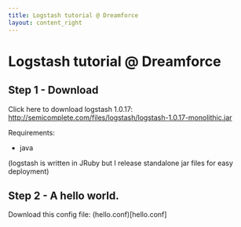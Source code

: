 ```yaml
---
title: Logstash tutorial @ Dreamforce
layout: content_right
---
```

# Logstash tutorial @ Dreamforce

## Step 1 - Download

Click here to download logstash 1.0.17:
<http://semicomplete.com/files/logstash/logstash-1.0.17-monolithic.jar>

Requirements:

* java

(logstash is written in JRuby but I release standalone jar files for easy
deployment)

## Step 2 - A hello world.

Download this config file: (hello.conf)[hello.conf]
